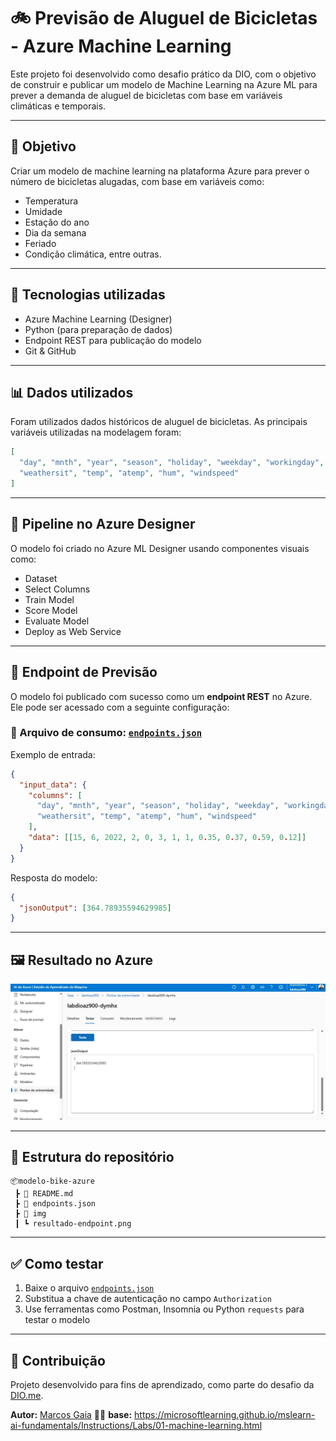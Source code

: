 # 🚲 Previsão de Aluguel de Bicicletas - Azure Machine Learning

Este projeto foi desenvolvido como desafio prático da DIO, com o objetivo de construir e publicar um modelo de Machine Learning na Azure ML para prever a demanda de aluguel de bicicletas com base em variáveis climáticas e temporais.

---

## 📌 Objetivo

Criar um modelo de machine learning na plataforma Azure para prever o número de bicicletas alugadas, com base em variáveis como:
- Temperatura
- Umidade
- Estação do ano
- Dia da semana
- Feriado
- Condição climática, entre outras.

---

## 🧠 Tecnologias utilizadas

- Azure Machine Learning (Designer)
- Python (para preparação de dados)
- Endpoint REST para publicação do modelo
- Git & GitHub

---

## 📊 Dados utilizados

Foram utilizados dados históricos de aluguel de bicicletas. As principais variáveis utilizadas na modelagem foram:

```json
[
  "day", "mnth", "year", "season", "holiday", "weekday", "workingday",
  "weathersit", "temp", "atemp", "hum", "windspeed"
]
```

---

## 🚀 Pipeline no Azure Designer

O modelo foi criado no Azure ML Designer usando componentes visuais como:

- Dataset
- Select Columns
- Train Model
- Score Model
- Evaluate Model
- Deploy as Web Service

---

## 📡 Endpoint de Previsão

O modelo foi publicado com sucesso como um **endpoint REST** no Azure. Ele pode ser acessado com a seguinte configuração:

### 🧾 Arquivo de consumo: [`endpoints.json`](./endpoints.json)

Exemplo de entrada:
```json
{
  "input_data": {
    "columns": [
      "day", "mnth", "year", "season", "holiday", "weekday", "workingday",
      "weathersit", "temp", "atemp", "hum", "windspeed"
    ],
    "data": [[15, 6, 2022, 2, 0, 3, 1, 1, 0.35, 0.37, 0.59, 0.12]]
  }
}
```

Resposta do modelo:
```json
{
  "jsonOutput": [364.78935594629985]
}
```

---

## 🖼️ Resultado no Azure

![Resultado Azure](img/resultado-endpoint.png)

---

## 📁 Estrutura do repositório

```
📦modelo-bike-azure
 ┣ 📜 README.md
 ┣ 📜 endpoints.json
 ┣ 📂 img
 ┃ ┗ resultado-endpoint.png
```

---

## ✅ Como testar

1. Baixe o arquivo [`endpoints.json`](./endpoints.json)
2. Substitua a chave de autenticação no campo `Authorization`
3. Use ferramentas como Postman, Insomnia ou Python `requests` para testar o modelo

---

## 🤝 Contribuição

Projeto desenvolvido para fins de aprendizado, como parte do desafio da [DIO.me](https://www.dio.me/).

**Autor:** [Marcos Gaia](https://github.com/marcosgaia) 👨‍💻
**base:**  https://microsoftlearning.github.io/mslearn-ai-fundamentals/Instructions/Labs/01-machine-learning.html
